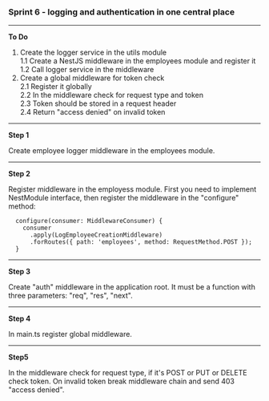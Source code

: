 ### Sprint 6 - logging and authentication in one central place

---

**To Do**
1. Create the logger service in the utils module  
1.1 Create a NestJS middleware in the employees module and register it  
1.2 Call logger service in the middleware
2. Create a global middleware for token check    
2.1 Register it globally  
2.2 In the middleware check for request type and token  
2.3 Token should be stored in a request header  
2.4 Return "access denied" on invalid token

---

**Step 1**

Create employee logger middleware in the employees module.

---

**Step 2**

Register middleware in the employess module.
First you need to implement NestModule interface, then register the middleware
in the "configure" method:

```
  configure(consumer: MiddlewareConsumer) {
    consumer
      .apply(LogEmployeeCreationMiddleware)
      .forRoutes({ path: 'employees', method: RequestMethod.POST });
  }
```

---

**Step 3**

Create "auth" middleware in the application root. It must be a function with three parameters:
"req", "res", "next". 

---

**Step 4**

In main.ts register global middleware.

---

**Step5**

In the middleware check for request type, if it's POST or PUT or DELETE check token. 
On invalid token break middleware chain and send 403 "access denied".
